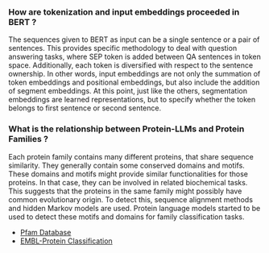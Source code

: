 
### How are tokenization and input embeddings proceeded in BERT ?

The sequences given to BERT as input can be a single sentence or a pair of sentences. This provides specific methodology to deal with question answering tasks, where SEP token is added between QA sentences in token space. Additionally, each token is diversified with respect to the sentence ownership. In other words, input embeddings are not only the summation of token embeddings and positional embeddings, but also include the addition of segment embeddings. At this point, just like the others, segmentation embeddings are learned representations, but to specify whether the token belongs to first sentence or second sentence.


### What is the relationship between Protein-LLMs and Protein Families ?

Each protein family contains many different proteins, that share sequence similarity. They generally contain some conserved domains and motifs. These domains and motifs might provide similar functionalities for those proteins. In that case, they can be involved in related biochemical tasks. This suggests that the proteins in the same family might possibly have common evolutionary origin. To detect this, sequence alignment methods and hidden Markov models are used. Protein language models started to be used to detect these motifs and domains for family classification tasks. 

- [Pfam Database](http://pfam.xfam.org)
- [EMBL-Protein Classification](https://www.ebi.ac.uk/training/online/courses/protein-classification-intro-ebi-resources/protein-classification/what-are-protein-families/#:~:text=A%20protein%20family%20is%20a,smaller%2C%20more%20closely%20related%20groups.)